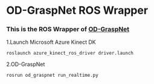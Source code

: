 # OD-GraspNet ROS Wrapper
### This is the ROS Wrapper of [OD-GraspNet](https://github.com/ChenLuca/OD-GraspNet.git)

1.Launch Microsoft Azure Kinect DK
```
roslaunch azure_kinect_ros_driver driver.launch
```

2.OD-GraspNet
```
rosrun od_graspnet run_realtime.py
```
